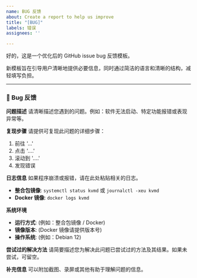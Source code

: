 ```yaml
---
name: BUG 反馈
about: Create a report to help us improve
title: "[BUG]"
labels: 错误
assignees: ''

---
```


好的，这是一个优化后的 GitHub issue bug 反馈模板。

新模板旨在引导用户清晰地提供必要信息，同时通过简洁的语言和清晰的结构，减轻填写负担。

---

### **🐛 Bug 反馈**

**问题描述**
请清晰描述您遇到的问题。例如：软件无法启动、特定功能报错或表现异常等。

**复现步骤**
请提供可复现此问题的详细步骤：
1. 前往 '...'
2. 点击 '....'
3. 滚动到 '....'
4. 发现错误

**日志信息**
如果程序崩溃或报错，请在此处粘贴相关的日志。
- **整合包镜像**: `systemctl status kvmd` 或 `journalctl -xeu kvmd`
- **Docker 镜像**: `docker logs kvmd`

**系统环境**
- **运行方式**: (例如：整合包镜像 / Docker)
- **镜像版本**: (Docker 镜像请提供版本号)
- **操作系统**: (例如：Debian 12)

**尝试过的解决方法**
请简要描述您为解决此问题已尝试过的方法及其结果。如果未尝试，可留空。

**补充信息**
可以附加截图、录屏或其他有助于理解问题的信息。
